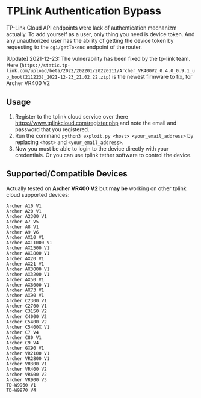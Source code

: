 # TPLink Authentication Bypass
TP-Link Cloud API endpoints were lack of authentication mechanizm actually. To add yourself as a user, only thing you need is device token. And any unauthorized user has the ability of getting the device token by requesting to the `cgi/getTokenc` endpoint of the router.

[Update] 2021-12-23: The vulnerability has been fixed by the tp-link team. Here (`https://static.tp-link.com/upload/beta/2022/202201/20220111/Archer_VR400V2_0.4.0_0.9.1_up_boot(211223)_2021-12-23_21.02.22.zip`) is the newest firmware to fix, for Archer VR400 V2 

## Usage
1) Register to the tplink cloud service over there https://www.tplinkcloud.com/register.php and note the email and password that you registered.
2) Run the command `python3 exploit.py <host> <your_email_address>` by replacing `<host>` and `<your_email_address>`.
3) Now you must be able to login to the device directly with your credentials. Or you can use tplink tether software to control the device.

## Supported/Compatible Devices
Actually tested on **Archer VR400 V2** but **may be** working on other tplink cloud supported devices:
```
Archer A10 V1
Archer A20 V1
Archer A2300 V1
Archer A7 V5
Archer A8 V1
Archer A9 V6
Archer AX10 V1
Archer AX11000 V1
Archer AX1500 V1
Archer AX1800 V1
Archer AX20 V1
Archer AX21 V1
Archer AX3000 V1
Archer AX3200 V1
Archer AX50 V1
Archer AX6000 V1
Archer AX73 V1
Archer AX90 V1
Archer C2300 V1
Archer C2700 V1
Archer C3150 V2
Archer C4000 V2
Archer C5400 V2
Archer C5400X V1
Archer C7 V4
Archer C80 V1
Archer C9 V4
Archer GX90 V1
Archer VR2100 V1
Archer VR2800 V1
Archer VR300 V1
Archer VR400 V2
Archer VR600 V2
Archer VR900 V3
TD-W9960 V1
TD-W9970 V4
```
